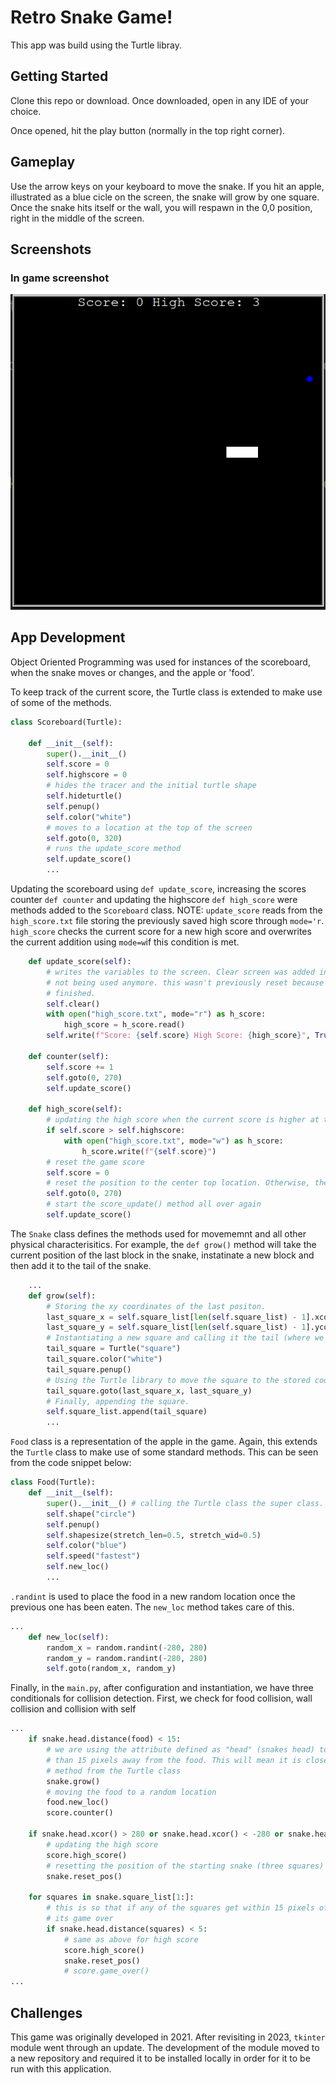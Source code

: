 # Retro Snake Game!
This app was build using the Turtle libray.

## Getting Started
Clone this repo or download. Once downloaded, open in any IDE of your choice.

Once opened, hit the play button (normally in the top right corner).

## Gameplay
Use the arrow keys on your keyboard to move the snake. If you hit an apple, illustrated as a blue cicle on the screen, the snake will grow by one square. Once the snake hits itself or the wall, you will respawn in the 0,0 position, right in the middle of the screen.

## Screenshots

### In game screenshot
![Gamescreen](images/ingame.png)


## App Development
Object Oriented Programming was used for instances of the scoreboard, when the snake moves or changes, and the apple or 'food'. 

To keep track of the current score, the Turtle class is extended to make use of some of the methods.

```python
class Scoreboard(Turtle):

    def __init__(self):
        super().__init__()
        self.score = 0
        self.highscore = 0
        # hides the tracer and the initial turtle shape
        self.hideturtle()
        self.penup()
        self.color("white")
        # moves to a location at the top of the screen
        self.goto(0, 320)
        # runs the update_score method
        self.update_score()
        ...
```

Updating the scoreboard using `def update_score`, increasing the scores counter `def counter` and updating the highscore `def high_score` were methods added to the `Scoreboard` class. NOTE: `update_score` reads from the `high_score.txt` file storing the previously saved high score through `mode='r`. `high_score` checks the current score for a new high score and overwrites the current addition using `mode=w`if this condition is met. 

```python
    def update_score(self):
        # writes the variables to the screen. Clear screen was added in here. This is because the game_over method is
        # not being used anymore. this wasn't previously reset because the score stayed in the screen when the game
        # finished.
        self.clear()
        with open("high_score.txt", mode="r") as h_score:
            high_score = h_score.read()
        self.write(f"Score: {self.score} High Score: {high_score}", True, align=ALIGNMENT, font=FONT)

    def counter(self):
        self.score += 1
        self.goto(0, 270)
        self.update_score()

    def high_score(self):
        # updating the high score when the current score is higher at the end of the game
        if self.score > self.highscore:
            with open("high_score.txt", mode="w") as h_score:
                h_score.write(f"{self.score}")
        # reset the game score
        self.score = 0
        # reset the position to the center top location. Otherwise, the score will move off screen
        self.goto(0, 270)
        # start the score_update() method all over again
        self.update_score()
```
The `Snake` class defines the methods used for movememnt and all other physical characterisitics. For example, the `def grow()` method will take the current position of the last block in the snake, instatinate a new block and then add it to the tail of the snake.

```python
    ...
    def grow(self):
        # Storing the xy coordinates of the last positon.
        last_square_x = self.square_list[len(self.square_list) - 1].xcor()
        last_square_y = self.square_list[len(self.square_list) - 1].ycor()
        # Instantiating a new square and calling it the tail (where we will grow the snake).
        tail_square = Turtle("square")
        tail_square.color("white")
        tail_square.penup()
        # Using the Turtle library to move the square to the stored coordinates.
        tail_square.goto(last_square_x, last_square_y)
        # Finally, appending the square.
        self.square_list.append(tail_square)
        ...
```

`Food` class is a representation of the apple in the game. Again, this extends the `Turtle` class to make use of some standard methods. This can be seen from the code snippet below:

```python
class Food(Turtle):
    def __init__(self):
        super().__init__() # calling the Turtle class the super class. All attributes/methods can be used here now
        self.shape("circle")
        self.penup()
        self.shapesize(stretch_len=0.5, stretch_wid=0.5)
        self.color("blue")
        self.speed("fastest")
        self.new_loc()
        ...
```

`.randint` is used to place the food in a new random location once the previous one has been eaten. The `new_loc` method takes care of this.

```python
...
    def new_loc(self):
        random_x = random.randint(-280, 280)
        random_y = random.randint(-280, 280)
        self.goto(random_x, random_y)
```

Finally, in the `main.py`, after configuration and instantiation, we have three conditionals for collision detection. First, we check for food collision, wall collision and collision with self

```python
...
    if snake.head.distance(food) < 15:
        # we are using the attribute defined as "head" (snakes head) to check if its less
        # than 15 pixels away from the food. This will mean it is close enough to call it a collision. Distance is a
        # method from the Turtle class
        snake.grow()
        # moving the food to a random location
        food.new_loc()
        score.counter()

    if snake.head.xcor() > 280 or snake.head.xcor() < -280 or snake.head.ycor() > 280 or snake.head.ycor() < -280:
        # updating the high score
        score.high_score()
        # resetting the position of the starting snake (three squares)
        snake.reset_pos()

    for squares in snake.square_list[1:]:
        # this is so that if any of the squares get within 15 pixels of each other,
        # its game over
        if snake.head.distance(squares) < 5:
            # same as above for high score
            score.high_score()
            snake.reset_pos()
            # score.game_over()
...
```

## Challenges
This game was originally developed in 2021. After revisiting in 2023, `tkinter` module went through an update. The development of the module moved to a new repository and required it to be installed locally in order for it to be run with this application. 


